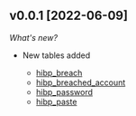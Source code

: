 ## v0.0.1 [2022-06-09]

_What's new?_

- New tables added

  - [hibp_breach](https://hub.steampipe.io/plugins/turbot/hibp/tables/hibp_breach)
  - [hibp_breached_account](https://hub.steampipe.io/plugins/turbot/hibp/tables/hibp_breached_account)
  - [hibp_password](https://hub.steampipe.io/plugins/turbot/hibp/tables/hibp_password)
  - [hibp_paste](https://hub.steampipe.io/plugins/turbot/panos/hibp/hibp_paste)
